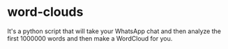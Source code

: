 # word-clouds
It's a python script that will take your WhatsApp chat and then analyze the first 1000000 words and then make a WordCloud for you.
